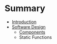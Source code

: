 # Summary

* [Introduction](README.md)
* [Software Design](software_design.md)
   * [Components](software_design/components.md)
   * Static Functions

